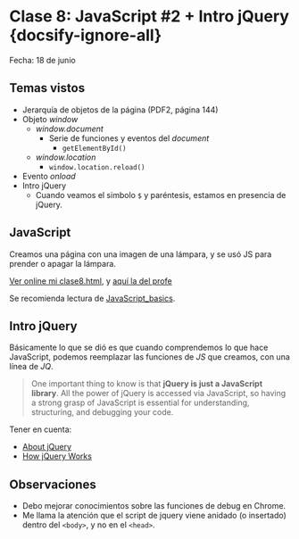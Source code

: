 # Clase 8: JavaScript #2 + Intro jQuery  {docsify-ignore-all}

Fecha: 18 de junio

## Temas vistos

* Jerarquía de objetos de la página (PDF2, página 144)
* Objeto _window_
  * _window.document_
    * Serie de funciones y eventos del _document_
      * `getElementById()`
  * _window.location_
    * `window.location.reload()`
* Evento _onload_
* Intro jQuery
  * Cuando veamos el simbolo `$` y paréntesis, estamos en presencia de jQuery.

## JavaScript

Creamos una página con una imagen de una lámpara, y se usó JS para prender o apagar la lámpara.

[Ver online mi clase8.html](https://sidval.github.io/www/testing/utn/dw/c8/clase8.html), y [aquí la del profe](https://sidval.github.io/www/curso/utn/dw/c8/clase8.html)

Se recomienda lectura de [JavaScript_basics](https://developer.mozilla.org/en-US/docs/Learn/Getting_started_with_the_web/JavaScript_basics).

## Intro jQuery

Básicamente lo que se dió es que cuando comprendemos lo que hace JavaScript, podemos reemplazar las funciones de _JS_ que creamos, con una línea de _JQ_.

>One important thing to know is that **jQuery is just a JavaScript library**. All the power of jQuery is accessed via JavaScript, so having a strong grasp of JavaScript is essential for understanding, structuring, and debugging your code.

Tener en cuenta:

* [About jQuery](https://learn.jquery.com/about-jquery/)
* [How jQuery Works](https://learn.jquery.com/about-jquery/how-jquery-works/)

## Observaciones

* Debo mejorar conocimientos sobre las funciones de debug en Chrome.
* Me llama la atención que el script de jquery viene anidado (o insertado) dentro del `<body>`, y no en el `<head>`.